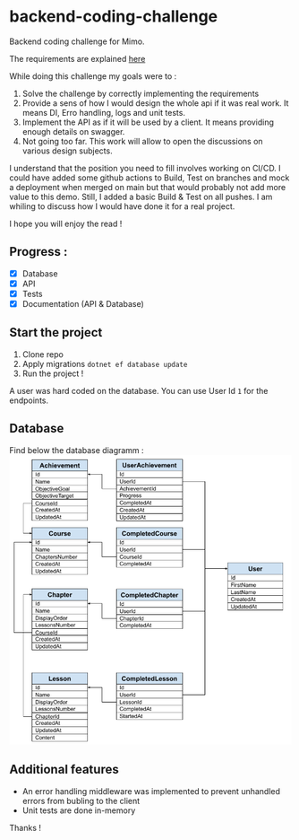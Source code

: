 # backend-coding-challenge

Backend coding challenge for Mimo.

The requirements are explained [here](/doc/backend-challenge-req.md)

While doing this challenge my goals were to :
1. Solve the challenge by correctly implementing the requirements
2. Provide a sens of how I would design the whole api if it was real work. It means DI, Erro handling, logs and unit tests.
3. Implement the API as if it will be used by a client. It means providing enough details on swagger.
4. Not going too far. This work will allow to open the discussions on various design subjects.

I understand that the position you need to fill involves working on CI/CD. I could have added some github actions to Build, Test on branches and mock a deployment when merged on main but that would probably not add more value to this demo. Still, I added a basic Build & Test on all pushes. I am whiling to discuss how I would have done it for a real project.

I hope you will enjoy the read !

## Progress :
- [X] Database
- [X] API
- [X] Tests
- [X] Documentation (API & Database)

## Start the project
1. Clone repo
2. Apply migrations `dotnet ef database update`
3. Run the project !

A user was hard coded on the database. You can use User Id `1` for the endpoints.

## Database

Find below the database diagramm :
![Database diagram](/doc/db-diag.png)

## Additional features

* An error handling middleware was implemented to prevent unhandled errors from bubling to the client
* Unit tests are done in-memory

Thanks !
